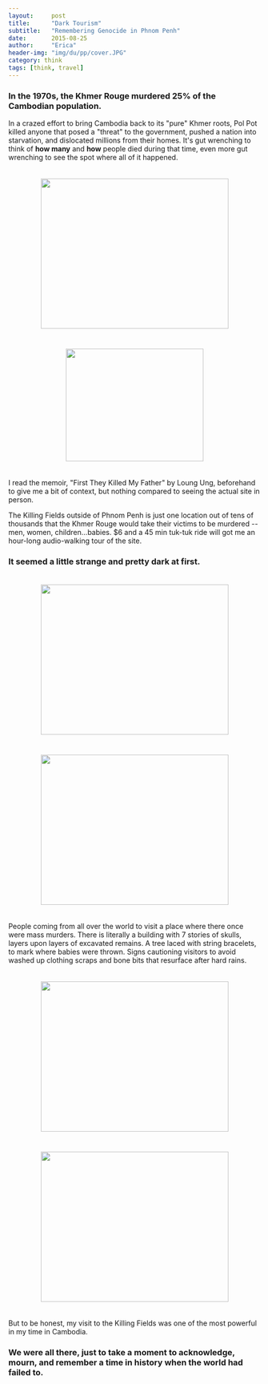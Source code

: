 ```yaml
---
layout:     post
title:      "Dark Tourism"
subtitle:   "Remembering Genocide in Phnom Penh"
date:       2015-08-25
author:     "Erica"
header-img: "img/du/pp/cover.JPG"
category: think
tags: [think, travel]
---
```


<h3 class="section-heading">In the 1970s, the Khmer Rouge murdered 25% of the Cambodian population.</h3>

In a crazed effort to bring Cambodia back to its "pure" Khmer roots, Pol Pot killed anyone that posed a "threat" to the government, pushed a nation into starvation, and dislocated millions from their homes. It's gut wrenching to think of <b>how many</b> and <b>how</b> people died during that time, even more gut wrenching to see the spot where all of it happened.

<center><img src="{{site.url}}/img/du/pp/building.JPG" height="300px" width="375px" style="padding:20px;display:inline-block"/><img src="{{site.url}}/img/du/pp/skulls.JPG" height="225px" width="275px" style="padding:20px;display:inline-block"/></center>

I read the memoir, "First They Killed My Father" by Loung Ung, beforehand to give me a bit of context, but nothing compared to seeing the actual site in person.

The Killing Fields outside of Phnom Penh is just one location out of tens of thousands that the Khmer Rouge would take their victims to be murdered -- men, women, children...babies. $6 and a 45 min tuk-tuk ride will got me an hour-long audio-walking tour of the site.

<h3>It seemed a little strange and pretty dark at first.</h3>

<center><img src="{{site.url}}/img/du/pp/grave.JPG" height="300px" width="375px" style="padding:20px;display:inline-block"/><img src="{{site.url}}/img/du/pp/house.JPG" height="300px" width="375px" style="padding:20px;display:inline-block"/></center>

People coming from all over the world to visit a place where there once were mass murders. There is literally a building with 7 stories of skulls, layers upon layers of excavated remains. A tree laced with string bracelets, to mark where babies were thrown. Signs cautioning visitors to avoid washed up clothing scraps and bone bits that resurface after hard rains.

<center><img src="{{site.url}}/img/du/pp/tree.JPG" height="300px" width="375px" style="padding:20px;display:inline-block"/><img src="{{site.url}}/img/du/pp/skull.JPG" height="300px" width="375px" style="padding:20px;display:inline-block"/></center>

But to be honest, my visit to the Killing Fields was one of the most powerful in my time in Cambodia.

<h3>We were all there, just to take a moment to acknowledge, mourn, and remember a time in history when the world had failed to.</h3>